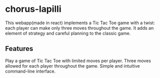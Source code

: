 # chorus-lapilli
This webapp(made in react) implements a Tic Tac Toe game with a twist: each player can make only three moves throughout the game. It adds an element of strategy and careful planning to the classic game.
## Features
Play a game of Tic Tac Toe with limited moves per player.
Three moves allowed for each player throughout the game.
Simple and intuitive command-line interface.
